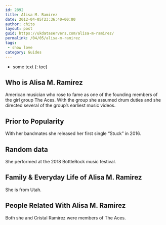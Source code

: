 ```yaml
---
id: 2892
title: Alisa M. Ramirez
date: 2012-04-05T23:36:40+00:00
author: chito
layout: post
guid: https://ukdataservers.com/alisa-m-ramirez/
permalink: /04/05/alisa-m-ramirez
tags:
 - show love
category: Guides
---
```


* some text
{: toc}


## Who is  Alisa M. Ramirez
                  
                  
                  
American musician who rose to fame as one of the founding members of the girl group The Aces. With the group she assumed drum duties and she directed several of the group&#8217;s earliest music videos. 
                  
                
                
                
## Prior to Popularity 
                  
                  
                  
With her bandmates she released her first single &#8220;Stuck&#8221; in 2016. 
                  
                
                
                
## Random data 
                  
                  
                  
She performed at the 2018 BottleRock music festival. 
                  
                
                
                
## Family & Everyday Life of Alisa M. Ramirez
                  
                  
                  
She is from Utah. 
                  
                
                
                
## People Related With  Alisa M. Ramirez
                  
                  
                  
Both she and Cristal Ramirez were members of The Aces. 
                  
                
              
            
          
          
          
    
    
  
